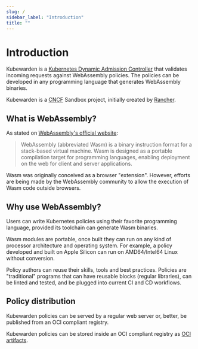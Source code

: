 ```yaml
---
slug: /
sidebar_label: "Introduction"
title: ""
---
```


<head>
  <link rel="canonical" href="https://docs.kubewarden.io"/>
</head>

# Introduction

Kubewarden is a [Kubernetes Dynamic Admission
Controller](https://kubernetes.io/docs/reference/access-authn-authz/extensible-admission-controllers/)
that validates incoming requests against WebAssembly policies. The policies can be developed in any programming language that generates WebAssembly binaries.

Kubewarden is a [CNCF](https://cncf.io) Sandbox project, initially created by [Rancher](https://www.rancher.com/).

## What is WebAssembly?

As stated on [WebAssembly's official website](https://webassembly.org/):

> WebAssembly (abbreviated Wasm) is a binary instruction format for a
> stack-based virtual machine. Wasm is designed as a portable
> compilation target for programming languages, enabling deployment on
> the web for client and server applications.

Wasm was originally conceived as a browser "extension".
However, efforts are being made by the WebAssembly
community to allow the execution of Wasm code outside
browsers.

## Why use WebAssembly?

Users can write Kubernetes policies using their
favorite programming language, provided its toolchain can generate
Wasm binaries.

Wasm modules are portable, once built they can run on any kind of
processor architecture and operating system. For example, a policy developed and built on Apple
Silicon can run on AMD64/Intel64 Linux without conversion.

Policy authors can reuse their skills, tools and best
practices. Policies are "traditional" programs that can have reusable
blocks (regular libraries), can be linted and tested, and be
plugged into current CI and CD workflows.

## Policy distribution

Kubewarden policies can be served by a regular web server or,
better, be published from an OCI compliant registry.

Kubewarden policies can be stored inside an OCI compliant registry as
[OCI artifacts](https://github.com/opencontainers/artifacts).
